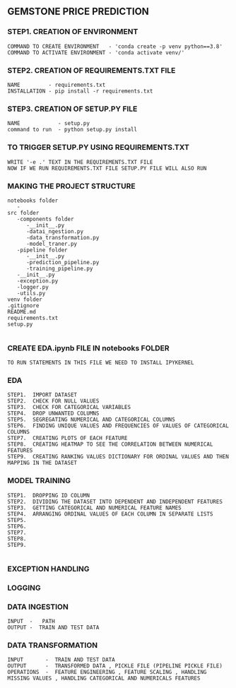 ## GEMSTONE PRICE PREDICTION

### STEP1. CREATION OF ENVIRONMENT 
```
COMMAND TO CREATE ENVIRONMENT   - 'conda create -p venv python==3.8'
COMMAND TO ACTIVATE ENVIRONMENT - 'conda activate venv/'
```

### STEP2. CREATION OF REQUIREMENTS.TXT FILE
```
NAME         - requirements.txt
INSTALLATION - pip install -r requirements.txt
```

### STEP3. CREATION OF SETUP.PY FILE
```
NAME            - setup.py
command to run  - python setup.py install
```

### TO TRIGGER SETUP.PY USING REQUIREMENTS.TXT
```
WRITE '-e .' TEXT IN THE REQUIREMENTS.TXT FILE
NOW IF WE RUN REQUIREMENTS.TXT FILE SETUP.PY FILE WILL ALSO RUN
```

### MAKING THE PROJECT STRUCTURE
```
notebooks folder
   -
src folder
   -components folder
      -__init__.py
      -datai_ngestion.py
      -data_transformation.py
      -model_traner.py
   -pipeline folder
      -__init__.py
      -prediction_pipeline.py
      -training_pipeline.py
   -__init__.py
   -exception.py
   -logger.py
   -utils.py
venv folder
.gitignore
README.md
requirements.txt
setup.py


```

### CREATE EDA.ipynb FILE IN notebooks FOLDER
```
TO RUN STATEMENTS IN THIS FILE WE NEED TO INSTALL IPYKERNEL

```

### EDA 
```
STEP1.  IMPORT DATASET
STEP2.  CHECK FOR NULL VALUES
STEP3.  CHECK FOR CATEGORICAL VARIABLES
STEP4.  DROP UNWANTED COLUMNS
STEP5.  SEGREGATING NUMERICAL AND CATEGORICAL COLUMNS
STEP6.  FINDING UNIQUE VALUES AND FREQUENCIES OF VALUES OF CATEGORICAL COLUMNS
STEP7.  CREATING PLOTS OF EACH FEATURE
STEP8.  CREATING HEATMAP TO SEE THE CORRELATION BETWEEN NUMERICAL FEATURES
STEP9.  CREATING RANKING VALUES DICTIONARY FOR ORDINAL VALUES AND THEN MAPPING IN THE DATASET
```

### MODEL TRAINING
```
STEP1.  DROPPING ID COLUMN
STEP2.  DIVIDING THE DATASET INTO DEPENDENT AND INDEPENDENT FEATURES
STEP3.  GETTING CATEGORICAL AND NUMERICAL FEATURE NAMES
STEP4.  ARRANGING ORDINAL VALUES OF EACH COLUMN IN SEPARATE LISTS 
STEP5.  
STEP6.  
STEP7.  
STEP8.  
STEP9.  


```

### EXCEPTION HANDLING

### LOGGING

### DATA INGESTION
```
INPUT  -   PATH
OUTPUT -  TRAIN AND TEST DATA

```

### DATA TRANSFORMATION
```
INPUT       -  TRAIN AND TEST DATA
OUTPUT      -  TRANSFORMED DATA , PICKLE FILE (PIPELINE PICKLE FILE)
OPERATIONS  -  FEATURE ENGINEERING , FEATURE SCALING , HANDLING MISSING VALUES , HANDLING CATEGORICAL AND NUMERICALS FEATURES

```